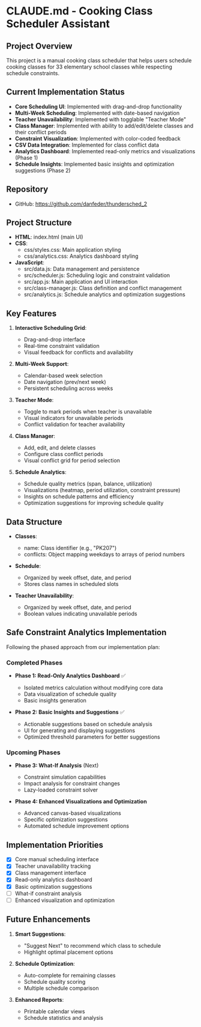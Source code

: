 # CLAUDE.md - Cooking Class Scheduler Assistant

## Project Overview
This project is a manual cooking class scheduler that helps users schedule cooking classes for 33 elementary school classes while respecting schedule constraints.

## Current Implementation Status
- **Core Scheduling UI**: Implemented with drag-and-drop functionality
- **Multi-Week Scheduling**: Implemented with date-based navigation
- **Teacher Unavailability**: Implemented with togglable "Teacher Mode"
- **Class Manager**: Implemented with ability to add/edit/delete classes and their conflict periods
- **Constraint Visualization**: Implemented with color-coded feedback
- **CSV Data Integration**: Implemented for class conflict data
- **Analytics Dashboard**: Implemented read-only metrics and visualizations (Phase 1)
- **Schedule Insights**: Implemented basic insights and optimization suggestions (Phase 2)

## Repository
- GitHub: https://github.com/danfeder/thundersched_2

## Project Structure
- **HTML**: index.html (main UI)
- **CSS**: 
  - css/styles.css: Main application styling
  - css/analytics.css: Analytics dashboard styling
- **JavaScript**:
  - src/data.js: Data management and persistence
  - src/scheduler.js: Scheduling logic and constraint validation
  - src/app.js: Main application and UI interaction
  - src/class-manager.js: Class definition and conflict management
  - src/analytics.js: Schedule analytics and optimization suggestions

## Key Features
1. **Interactive Scheduling Grid**:
   - Drag-and-drop interface
   - Real-time constraint validation
   - Visual feedback for conflicts and availability

2. **Multi-Week Support**:
   - Calendar-based week selection
   - Date navigation (prev/next week)
   - Persistent scheduling across weeks

3. **Teacher Mode**:
   - Toggle to mark periods when teacher is unavailable
   - Visual indicators for unavailable periods
   - Conflict validation for teacher availability

4. **Class Manager**:
   - Add, edit, and delete classes
   - Configure class conflict periods
   - Visual conflict grid for period selection

5. **Schedule Analytics**:
   - Schedule quality metrics (span, balance, utilization)
   - Visualizations (heatmap, period utilization, constraint pressure)
   - Insights on schedule patterns and efficiency
   - Optimization suggestions for improving schedule quality

## Data Structure
- **Classes**: 
  - name: Class identifier (e.g., "PK207")
  - conflicts: Object mapping weekdays to arrays of period numbers

- **Schedule**: 
  - Organized by week offset, date, and period
  - Stores class names in scheduled slots

- **Teacher Unavailability**:
  - Organized by week offset, date, and period
  - Boolean values indicating unavailable periods

## Safe Constraint Analytics Implementation
Following the phased approach from our implementation plan:

### Completed Phases
- **Phase 1: Read-Only Analytics Dashboard** ✅
  - Isolated metrics calculation without modifying core data
  - Data visualization of schedule quality 
  - Basic insights generation

- **Phase 2: Basic Insights and Suggestions** ✅
  - Actionable suggestions based on schedule analysis
  - UI for generating and displaying suggestions
  - Optimized threshold parameters for better suggestions

### Upcoming Phases
- **Phase 3: What-If Analysis** (Next)
  - Constraint simulation capabilities
  - Impact analysis for constraint changes
  - Lazy-loaded constraint solver

- **Phase 4: Enhanced Visualizations and Optimization**
  - Advanced canvas-based visualizations
  - Specific optimization suggestions
  - Automated schedule improvement options

## Implementation Priorities
- [x] Core manual scheduling interface
- [x] Teacher unavailability tracking
- [x] Class management interface
- [x] Read-only analytics dashboard
- [x] Basic optimization suggestions
- [ ] What-if constraint analysis
- [ ] Enhanced visualization and optimization

## Future Enhancements
1. **Smart Suggestions**:
   - "Suggest Next" to recommend which class to schedule
   - Highlight optimal placement options

2. **Schedule Optimization**:
   - Auto-complete for remaining classes
   - Schedule quality scoring
   - Multiple schedule comparison

3. **Enhanced Reports**:
   - Printable calendar views
   - Schedule statistics and analysis
